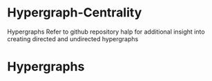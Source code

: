 # Hypergraph-Centrality
Hypergraphs
Refer to github repository halp for additional insight into creating directed and undirected hypergraphs
# Hypergraphs
